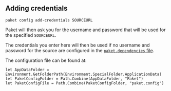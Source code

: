 ## Adding credentials

```batchfile
paket config add-credentials SOURCEURL
```

Paket will then ask you for the username and password that will be used for the specified `SOURCEURL`.

The credentials you enter here will then be used if no username and password for the source are configured in the [`paket.dependencies` file](nuget-dependencies.html).

The configuration file can be found at:

	let AppDataFolder = Environment.GetFolderPath(Environment.SpecialFolder.ApplicationData)
	let PaketConfigFolder = Path.Combine(AppDataFolder, "Paket")
	let PaketConfigFile = Path.Combine(PaketConfigFolder, "paket.config")
